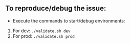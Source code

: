 ## To reproduce/debug the issue:

- Execute the commands to start/debug environments:

1. For dev: `./validate.sh dev`
2. For prod: `./validate.sh prod`
